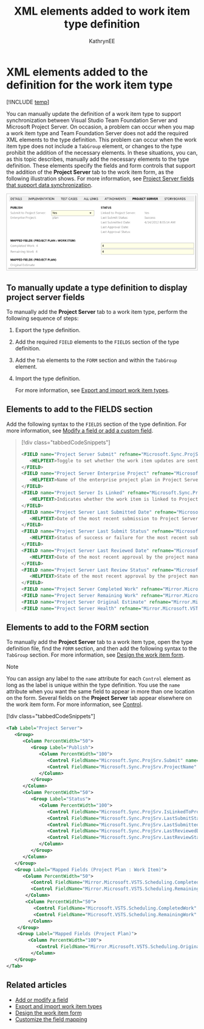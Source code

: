 ﻿---
title: XML elements added to work item type definition
titleSuffix: TFS
description: Show the XML elements added to the definition for the work item type when using Team Foundation Server & Project Server integration
ms.technology: devops-agile
ms.assetid: 7f58b123-18df-4382-895e-01f7c9e366f8
ms.author: kaelli
author: KathrynEE
ms.topic: reference
ms.date: 01/12/2017
---


# XML elements added to the definition for the work item type
[!INCLUDE [temp](../../includes/tfs-ps-sync-header.md)]

<a name="top"></a> You can manually update the definition of a work item type to support synchronization between Visual Studio Team Foundation Server and Microsoft Project Server. On occasion, a problem can occur when you map a work item type and Team Foundation Server does not add the required XML elements to the type definition. This problem can occur when the work item type does not include a `TabGroup` element, or changes to the type prohibit the addition of the necessary elements. In these situations, you can, as this topic describes, manually add the necessary elements to the type definition. These elements specify the fields and form controls that support the addition of the **Project Server** tab to the work item form, as the following illustration shows. For more information, see [Project Server fields that support data synchronization](project-server-fields-added-to-tfs.md).  
  
 ![Project Server Tab default fields](media/pstfs_projectservertab.png "PSTFS_ProjectServerTab")  
  
<a name="manually_update"></a>   
##  To manually update a type definition to display project server fields  
 To manually add the **Project Server** tab to a work item type, perform the following sequence of steps:  
  
1. Export the type definition.  
  
2. Add the required `FIELD` elements to the `FIELDS` section of the type definition.  
  
3. Add the `Tab` elements to the `FORM` section and within the `TabGroup` element.  
  
4. Import the type definition.  
  
   For more information, see [Export and import work item types](../witadmin/witadmin-import-export-manage-wits.md).   
  
   
##  <a name="fields"></a> Elements to add to the FIELDS section  
 Add the following syntax to the `FIELDS` section of the type definition. For more information, see [Modify a field or add a custom field](../add-modify-field.md).  
  
> [!div class="tabbedCodeSnippets"]
> ```XML
> <FIELD name="Project Server Submit" refname="Microsoft.Sync.ProjSrv.Submit" type="String">  
>    <HELPTEXT>Toggle to set whether the work item updates are sent to Project Server</HELPTEXT>  
> </FIELD>  
> <FIELD name="Project Server Enterprise Project" refname="Microsoft.Sync.ProjSrv.ProjectName" type="String">  
>    <HELPTEXT>Name of the enterprise project plan in Project Server</HELPTEXT>  
> </FIELD>  
> <FIELD name="Project Server Is Linked" refname="Microsoft.Sync.ProjSrv.IsLinkedToProjSrv" type="String">  
>    <HELPTEXT>Indicates whether the work item is linked to Project Server</HELPTEXT>  
> </FIELD>  
> <FIELD name="Project Server Last Submitted Date" refname="Microsoft.Sync.ProjSrv.LastSubmittedDate" type="DateTime">  
>    <HELPTEXT>Date of the most recent submission to Project Server</HELPTEXT>  
> </FIELD>  
> <FIELD name="Project Server Last Submit Status" refname="Microsoft.Sync.ProjSrv.LastSubmitStatus" type="String">  
>    <HELPTEXT>Status of success or failure for the most recent submission to Project Server</HELPTEXT>  
> </FIELD>  
> <FIELD name="Project Server Last Reviewed Date" refname="Microsoft.Sync.ProjSrv.LastReviewedDate" type="DateTime">  
>    <HELPTEXT>Date of the most recent approval by the project manager</HELPTEXT>  
> </FIELD>  
> <FIELD name="Project Server Last Review Status" refname="Microsoft.Sync.ProjSrv.LastReviewStatus" type="String">  
>    <HELPTEXT>State of the most recent approval by the project manager</HELPTEXT>  
> </FIELD>  
> <FIELD name="Project Server Completed Work" refname="Mirror.Microsoft.VSTS.Scheduling.CompletedWork" type="Double" />  
> <FIELD name="Project Server Remaining Work" refname="Mirror.Microsoft.VSTS.Scheduling.RemainingWork" type="Double" />  
> <FIELD name="Project Server Original Estimate" refname="Mirror.Microsoft.VSTS.Scheduling.OriginalEstimate" type="Double" />  
> <FIELD name="Project Server Health" refname="Mirror.Microsoft.VSTS.Common.Health" type="String" />  
> ```  
  
<a name="form"></a>   
##  Elements to add to the FORM section  
 To manually add the **Project Server** tab to a work item type, open the type definition file, find the `FORM` section, and then add the following syntax to the `TabGroup` section. For more information, see [Design the work item form](../../reference/xml/design-work-item-form.md).  
  
> [!NOTE]
>  You can assign any label to the `name` attribute for each `Control` element as long as the label is unique within the type definition. You use the `name` attribute when you want the same field to appear in more than one location on the form. Several fields on the **Project Server** tab appear elsewhere on the work item form. For more information, see [Control](../../reference/xml/control-xml-element-reference.md).  
> 
> [!div class="tabbedCodeSnippets"]
> ```XML
> <Tab Label="Project Server">  
>    <Group>  
>       <Column PercentWidth="50">  
>          <Group Label="Publish">  
>             <Column PercentWidth="100">  
>                <Control FieldName="Microsoft.Sync.ProjSrv.Submit" name="SubmitName" Type="FieldControl" Label="&Submit to Project Server:" LabelPosition="Left" />  
>                <Control FieldName="Microsoft.Sync.ProjSrv.ProjectName" name="ProjectName" Type="FieldControl" Label="Enterprise &Project:" LabelPosition="Left" />  
>             </Column>  
>          </Group>  
>       </Column>  
>       <Column PercentWidth="50">  
>          <Group Label="Status">  
>             <Column PercentWidth="100">  
>                <Control FieldName="Microsoft.Sync.ProjSrv.IsLinkedToProjSrv" name="IsLinkedName" Type="FieldControl" Label="&Linked to Project Server:" LabelPosition="Left" ReadOnly="True" />  
>                <Control FieldName="Microsoft.Sync.ProjSrv.LastSubmitStatus" name="LastSubmitName" Type="FieldControl" Label="Last S&ubmit Status:" LabelPosition="Left" ReadOnly="True" />  
>                <Control FieldName="Microsoft.Sync.ProjSrv.LastSubmittedDate" name="LastSubmittedName" Type="FieldControl" Label="Last Sub&mitted Date:" LabelPosition="Left" ReadOnly="True" />  
>                <Control FieldName="Microsoft.Sync.ProjSrv.LastReviewedDate" name="LastReviewedName" Type="FieldControl" Label="Last Approval Date:" LabelPosition="Left" ReadOnly="True" />  
>                <Control FieldName="Microsoft.Sync.ProjSrv.LastReviewStatus" name="LastReviewName" Type="FieldControl" Label="Last Approval Status:" LabelPosition="Left" ReadOnly="True" />  
>             </Column>  
>          </Group>  
>       </Column>  
>    </Group>  
>    <Group Label="Mapped Fields (Project Plan : Work Item)">  
>       <Column PercentWidth="50">  
>          <Control FieldName="Mirror.Microsoft.VSTS.Scheduling.CompletedWork" name="CompletedWorkMirrorName" Type="FieldControl" Label="Completed Work" LabelPosition="Left" ReadOnly="True" />  
>          <Control FieldName="Mirror.Microsoft.VSTS.Scheduling.RemainingWork" name="RemainingWorkMirrorName" Type="FieldControl" Label="Remaining Work" LabelPosition="Left" ReadOnly="True" />  
>        </Column>  
>        <Column PercentWidth="50">  
>           <Control FieldName="Microsoft.VSTS.Scheduling.CompletedWork" name="CompletedWorkName" Type="FieldControl" />  
>           <Control FieldName="Microsoft.VSTS.Scheduling.RemainingWork" name="RemainingWorkName" Type="FieldControl" />  
>         </Column>  
>     </Group>  
>     <Group Label="Mapped Fields (Project Plan)">  
>         <Column PercentWidth="100">  
>            <Control FieldName="Mirror.Microsoft.VSTS.Scheduling.OriginalEstimate" name="OriginalEstimateMirrorName" Type="FieldControl" Label="Original Estimate" LabelPosition="Left" ReadOnly="True" />  
>          </Column>  
>    </Group>  
> </Tab>  
> ```  
  
 
## Related articles  
-  [Add or modify a field](../add-modify-field.md)   
-  [Export and import work item types](../witadmin/witadmin-import-export-manage-wits.md)   
-  [Design the work item form](../xml/design-work-item-form.md)   
-  [Customize the field mapping](customize-field-mapping-tfs-project-server.md)
